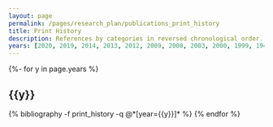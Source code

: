 ```yaml
---
layout: page
permalink: /pages/research_plan/publications_print_history
title: Print History
description: References by categories in reversed chronological order. generated by jekyll-scholar.
years: [2020, 2019, 2014, 2013, 2012, 2009, 2008, 2003, 2000, 1999, 1941, 1990, 0000, 1978]
---
```

<!-- _pages/publications.md -->
<div class="publications">

{%- for y in page.years %}
  <h2 class="year">{{y}}</h2>
  {% bibliography -f print_history -q @*[year={{y}}]* %}
{% endfor %}

</div>
